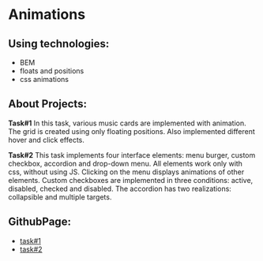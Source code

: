 # Animations

## Using technologies:
- BEM
- floats and positions
- css animations

## About Projects:
**Task#1**
In this task, various music cards are implemented with animation. The grid is created using only floating positions.
Also implemented different hover and click effects.

**Task#2**
This task implements four interface elements: menu burger, custom checkbox, accordion and drop-down menu. All elements work only with css, without using JS. 
Clicking on the menu displays animations of other elements. 
Custom checkboxes are implemented in three conditions: active, disabled, checked and disabled. 
The accordion has two realizations: collapsible and multiple targets.

## GithubPage:
* [task#1](https://cherkasovaa.github.io/animations/1/)
* [task#2](https://cherkasovaa.github.io/animations/2/)

